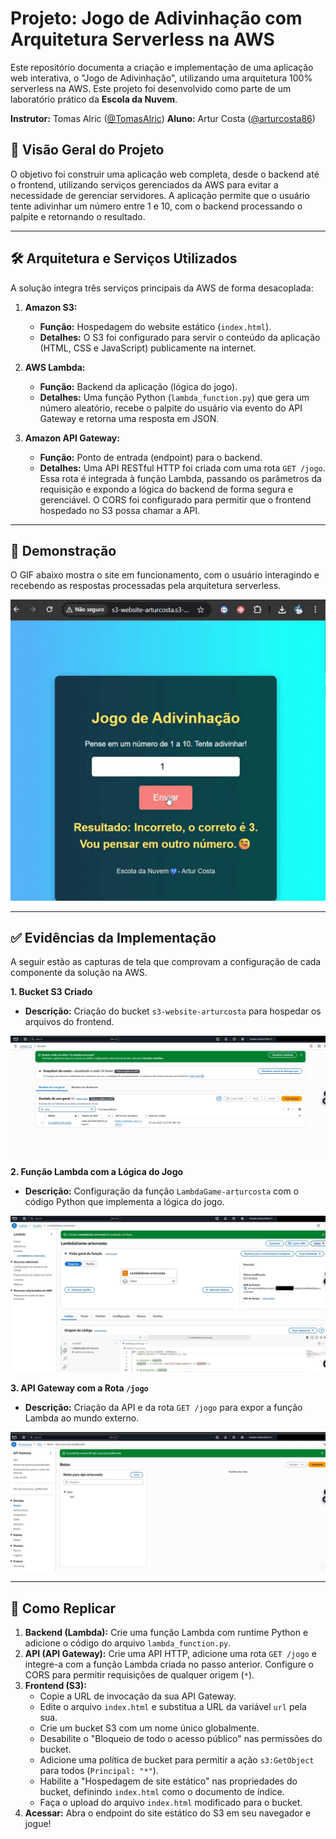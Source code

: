 # Projeto: Jogo de Adivinhação com Arquitetura Serverless na AWS

Este repositório documenta a criação e implementação de uma aplicação web interativa, o "Jogo de Adivinhação", utilizando uma arquitetura 100% serverless na AWS. Este projeto foi desenvolvido como parte de um laboratório prático da **Escola da Nuvem**.

**Instrutor:** Tomas Alric ([@TomasAlric](https://github.com/TomasAlric/TomasAlric))
**Aluno:** Artur Costa ([@arturcosta86](https://github.com/arturcosta86))

## 🎯 Visão Geral do Projeto

O objetivo foi construir uma aplicação web completa, desde o backend até o frontend, utilizando serviços gerenciados da AWS para evitar a necessidade de gerenciar servidores. A aplicação permite que o usuário tente adivinhar um número entre 1 e 10, com o backend processando o palpite e retornando o resultado.

---

## 🛠️ Arquitetura e Serviços Utilizados

A solução integra três serviços principais da AWS de forma desacoplada:

1.  **Amazon S3:**
    * **Função:** Hospedagem do website estático (`index.html`).
    * **Detalhes:** O S3 foi configurado para servir o conteúdo da aplicação (HTML, CSS e JavaScript) publicamente na internet.

2.  **AWS Lambda:**
    * **Função:** Backend da aplicação (lógica do jogo).
    * **Detalhes:** Uma função Python (`lambda_function.py`) que gera um número aleatório, recebe o palpite do usuário via evento do API Gateway e retorna uma resposta em JSON.

3.  **Amazon API Gateway:**
    * **Função:** Ponto de entrada (endpoint) para o backend.
    * **Detalhes:** Uma API RESTful HTTP foi criada com uma rota `GET /jogo`. Essa rota é integrada à função Lambda, passando os parâmetros da requisição e expondo a lógica do backend de forma segura e gerenciável. O CORS foi configurado para permitir que o frontend hospedado no S3 possa chamar a API.

 ---

## 🚀 Demonstração

O GIF abaixo mostra o site em funcionamento, com o usuário interagindo e recebendo as respostas processadas pela arquitetura serverless.

![Jogo de Adivinhação](https://github.com/arturcosta86/aws-serverless-guessing-game/blob/main/GIF%20do%20Site%20Funcionando%20-%20Artur%20Costa.gif)

---

## ✅ Evidências da Implementação

A seguir estão as capturas de tela que comprovam a configuração de cada componente da solução na AWS.

**1. Bucket S3 Criado**
* **Descrição:** Criação do bucket `s3-website-arturcosta` para hospedar os arquivos do frontend.

![Bucket S3](https://github.com/arturcosta86/aws-serverless-guessing-game/blob/main/Print%20-%20Bucket%20S3%20-%20Artur%20Costa.jpeg)

**2. Função Lambda com a Lógica do Jogo**
* **Descrição:** Configuração da função `LambdaGame-arturcosta` com o código Python que implementa a lógica do jogo.

![Função Lambda](https://github.com/arturcosta86/aws-serverless-guessing-game/blob/main/Print%20-%20Fun%C3%A7%C3%A3o%20Lambda%20-%20Artur%20Costa.jpeg)

**3. API Gateway com a Rota `/jogo`**
* **Descrição:** Criação da API e da rota `GET /jogo` para expor a função Lambda ao mundo externo.

![API Gateway](https://github.com/arturcosta86/aws-serverless-guessing-game/blob/main/Print%20-%20API%20Gateway%20-%20Artur%20Costa.jpeg)

---

## 🔧 Como Replicar

1.  **Backend (Lambda):** Crie uma função Lambda com runtime Python e adicione o código do arquivo `lambda_function.py`.
2.  **API (API Gateway):** Crie uma API HTTP, adicione uma rota `GET /jogo` e integre-a com a função Lambda criada no passo anterior. Configure o CORS para permitir requisições de qualquer origem (`*`).
3.  **Frontend (S3):**
    * Copie a URL de invocação da sua API Gateway.
    * Edite o arquivo `index.html` e substitua a URL da variável `url` pela sua.
    * Crie um bucket S3 com um nome único globalmente.
    * Desabilite o "Bloqueio de todo o acesso público" nas permissões do bucket.
    * Adicione uma política de bucket para permitir a ação `s3:GetObject` para todos (`Principal: "*"`).
    * Habilite a "Hospedagem de site estático" nas propriedades do bucket, definindo `index.html` como o documento de índice.
    * Faça o upload do arquivo `index.html` modificado para o bucket.
4.  **Acessar:** Abra o endpoint do site estático do S3 em seu navegador e jogue!
